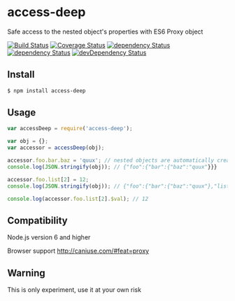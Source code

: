 # access-deep
Safe access to the nested object's properties with ES6 Proxy object

<a href="https://travis-ci.org/forceuser/access-deep" target="_blank">![Build Status](https://travis-ci.org/forceuser/access-deep.svg?branch=master)</a>
<a href="https://codecov.io/gh/forceuser/access-deep" target="_blank">![Coverage Status](https://codecov.io/gh/forceuser/access-deep/branch/master/graph/badge.svg)</a>
<a href="https://www.npmjs.com/package/access-deep" target="_blank">![dependency Status](https://img.shields.io/npm/v/access-deep.svg)</a>
<a href="https://david-dm.org/forceuser/access-deep" target="_blank">![dependency Status](https://david-dm.org/forceuser/access-deep.svg)</a>
<a href="https://david-dm.org/forceuser/access-deep#info=devDependencies" target="_blank">![devDependency Status](https://david-dm.org/forceuser/access-deep/dev-status.svg)</a>

## Install

```bash
$ npm install access-deep
```

## Usage

```js
var accessDeep = require('access-deep');

var obj = {};
var accessor = accessDeep(obj);

accessor.foo.bar.baz = 'quux'; // nested objects are automatically created
console.log(JSON.stringify(obj)); // {"foo":{"bar":{"baz":"quux"}}}

accessor.foo.list[2] = 12;
console.log(JSON.stringify(obj)); // {"foo":{"bar":{"baz":"quux"},"list":[null,12]}}

console.log(accessor.foo.list[2].$val); // 12

```

## Compatibility

Node.js version 6 and higher

Browser support http://caniuse.com/#feat=proxy

## Warning

This is only experiment, use it at your own risk
